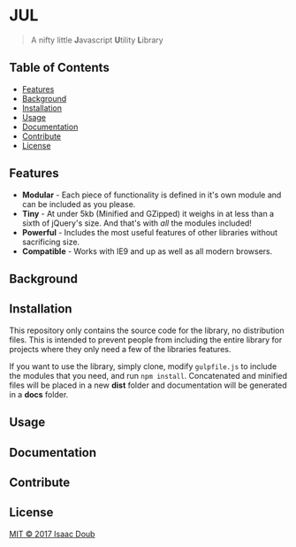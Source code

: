 # JUL

> A nifty little **J**avascript **U**tility **L**ibrary

## Table of Contents
- [Features](#features)
- [Background](#background)
- [Installation](#installation)
- [Usage](#usage)
- [Documentation](#documentation)
- [Contribute](#contribute)
- [License](#license)

## Features
* **Modular** - Each piece of functionality is defined in it's own module and can be included as you please.
* **Tiny** - At under 5kb (Minified and GZipped) it weighs in at less than a sixth of jQuery's size. And that's with _all_ the modules included!
* **Powerful** - Includes the most useful features of other libraries without sacrificing size.
* **Compatible** - Works with IE9 and up as well as all modern browsers.

## Background


## Installation
This repository only contains the source code for the library, no distribution files. This is intended to prevent people from including the entire library for projects where they only need a few of the libraries features.

If you want to use the library, simply clone, modify `gulpfile.js` to include the modules that you need, and run `npm install`. Concatenated and minified files will be placed in a new **dist** folder and documentation will be generated in a **docs** folder.

## Usage

## Documentation

## Contribute

## License
[MIT © 2017 Isaac Doub](LICENSE)